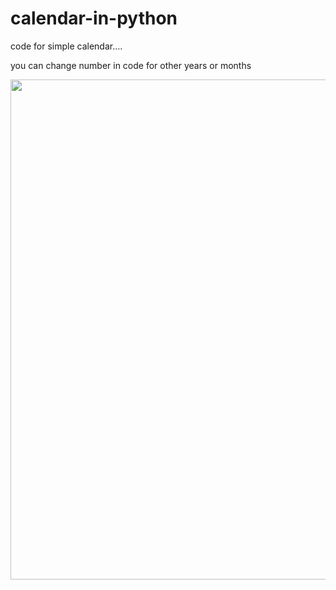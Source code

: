 # calendar-in-python

code for simple calendar....

you can change number in code for other years or months

<p align="center"><img src="https://codescracker.com/python/images/calendar-python.JPG" width="800px"></p>
